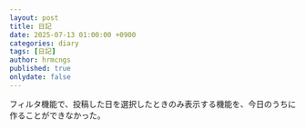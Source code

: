 ```yaml
---
layout: post
title: 日記
date: 2025-07-13 01:00:00 +0900
categories: diary
tags: [日記]
author: hrmcngs
published: true
onlydate: false
---    
```

フィルタ機能で、投稿した日を選択したときのみ表示する機能を、今日のうちに作ることができなかった。  
